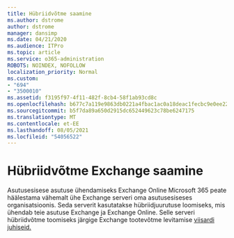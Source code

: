 ```yaml
---
title: Hübriidvõtme saamine
ms.author: dstrome
author: dstrome
manager: dansimp
ms.date: 04/21/2020
ms.audience: ITPro
ms.topic: article
ms.service: o365-administration
ROBOTS: NOINDEX, NOFOLLOW
localization_priority: Normal
ms.custom:
- "694"
- "3500010"
ms.assetid: f3195f97-4f11-482f-8cb4-58f1ab93cd8c
ms.openlocfilehash: b677c7a119e9863db0221a4fbac1ac0a18deac1fecbc9e0ee22333d97144bc3d
ms.sourcegitcommit: b5f7da89a650d2915dc652449623c78be6247175
ms.translationtype: MT
ms.contentlocale: et-EE
ms.lasthandoff: 08/05/2021
ms.locfileid: "54056522"
---
```

# <a name="getting-an-exchange-hybrid-key"></a>Hübriidvõtme Exchange saamine

Asutusesisese asutuse ühendamiseks Exchange Online Microsoft 365 peate häälestama vähemalt ühe Exchange serveri oma asutusesiseses organisatsioonis. Seda serverit kasutatakse hübriidjuurutuse loomiseks, mis ühendab teie asutuse Exchange ja Exchange Online. Selle serveri hübriidvõtme toomiseks järgige Exchange tootevõtme levitamise [viisardi juhiseid.](https://aka.ms/hybridkey)
  